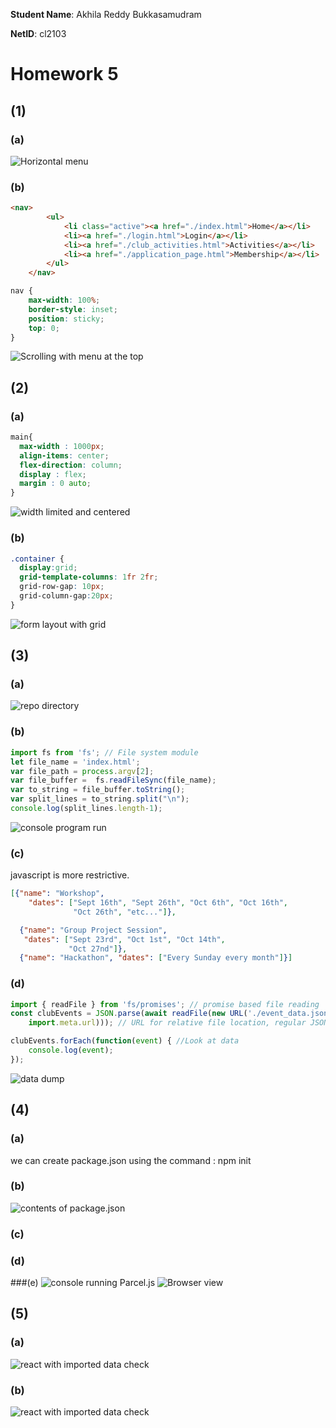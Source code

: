 **Student Name**:  Akhila Reddy Bukkasamudram

**NetID**: cl2103

# Homework 5
## (1)
### (a)
![Horizontal menu](images/image5_1a.png)

### (b)
```html
<nav>
        <ul>
            <li class="active"><a href="./index.html">Home</a></li>
            <li><a href="./login.html">Login</a></li>
            <li><a href="./club_activities.html">Activities</a></li>
            <li><a href="./application_page.html">Membership</a></li>
        </ul>
    </nav>
```
```css
nav {
    max-width: 100%;
    border-style: inset;
    position: sticky;
    top: 0;
}

```
![Scrolling with menu at the top](images/image5_1b.png)

## (2)

### (a)
```css
main{
  max-width : 1000px;
  align-items: center;
  flex-direction: column;
  display : flex;
  margin : 0 auto;
}
```
![width limited and centered](images/image5_2a.png)

### (b)

```css
.container {
  display:grid;
  grid-template-columns: 1fr 2fr;
  grid-row-gap: 10px;
  grid-column-gap:20px;
}
```
![form layout with grid](images/image5_2b.png)

## (3)

### (a)
![repo directory](images/image5_3a.png)

### (b)
```javascript
import fs from 'fs'; // File system module
let file_name = 'index.html';
var file_path = process.argv[2];
var file_buffer =  fs.readFileSync(file_name);
var to_string = file_buffer.toString();
var split_lines = to_string.split("\n");
console.log(split_lines.length-1);
```
![console program run](images/image5_3b.png)

### (c)
javascript is more restrictive.

```json
[{"name": "Workshop",
    "dates": ["Sept 16th", "Sept 26th", "Oct 6th", "Oct 16th",
              "Oct 26th", "etc..."]},

  {"name": "Group Project Session",
   "dates": ["Sept 23rd", "Oct 1st", "Oct 14th",
             "Oct 27nd"]},
  {"name": "Hackathon", "dates": ["Every Sunday every month"]}]
```

### (d)

```javascript
import { readFile } from 'fs/promises'; // promise based file reading 
const clubEvents = JSON.parse(await readFile(new URL('./event_data.json',
    import.meta.url))); // URL for relative file location, regular JSON parsing

clubEvents.forEach(function(event) { //Look at data
    console.log(event);
});

```
![data dump](images/image5_3d.png)

## (4)

### (a)
we can create package.json using the command : npm init

### (b)
![contents of package.json](images/image5_4b.png)

### (c)

### (d)

###(e)
![console running Parcel.js](images/image5_4d1.png)
![Browser view](images/image5_4d2.png)

## (5)

### (a)
![react with imported data check](images/image5_5a.png)

### (b)
![react with imported data check](images/image5_5b.png)
